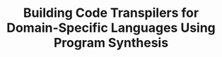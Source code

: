 ---
title: "Building Code Transpilers for Domain-Specific Languages Using Program Synthesis"
collection: publications
permalink: /publication/metalift
# venue: 'ECOOP 2023'
paperurl: '/files/ecoop-paper.pdf'
link: 'https://drops.dagstuhl.de/opus/volltexte/2023/18231/'
citation: 'Sahil Bhatia, Sumer Kohli, Sanjit Seshia, Alvin Cheung. European Conference on Object-Oriented Programming (ECOOP) 2023.'
---